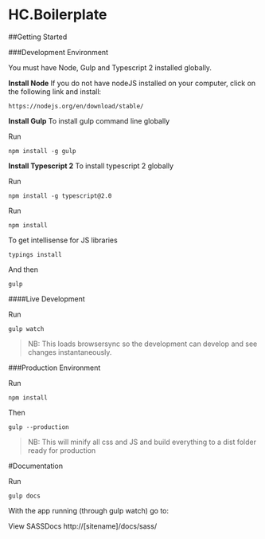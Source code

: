 # HC.Boilerplate

##Getting Started

###Development Environment

You must have Node, Gulp and Typescript 2 installed globally.

**Install Node**
If you do not have nodeJS installed on your computer, click on the following link and install: 

	https://nodejs.org/en/download/stable/

**Install Gulp**
To install gulp command line globally

Run
    
    npm install -g gulp


**Install Typescript 2**
To install typescript 2 globally

Run

    npm install -g typescript@2.0


Run   

    npm install


To get intellisense for JS libraries 

    typings install


And then

    gulp


####Live Development

Run

    gulp watch
  
> NB: This loads browsersync so the development can develop and see changes instantaneously.


###Production Environment

Run

    npm install 

Then

    gulp --production



> NB: This will minify all css and JS and build everything to a dist folder ready for production

#Documentation

Run

    gulp docs

With the app running (through gulp watch) go to:

View SASSDocs http://[sitename]/docs/sass/  